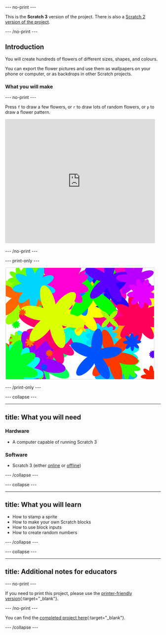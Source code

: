 --- no-print ---

This is the **Scratch 3** version of the project. There is also a [Scratch 2 version of the project](https://projects.raspberrypi.org/en/projects/flower-generator-scratch2).

--- /no-print ---

## Introduction

You will create hundreds of flowers of different sizes, shapes, and colours. 

You can export the flower pictures and use them as wallpapers on your phone or computer, or as backdrops in other Scratch projects. 

### What you will make

--- no-print ---

Press `f` to draw a few flowers, or `r` to draw lots of random flowers, or `p` to draw a flower pattern.

<div class="scratch-preview">
  <iframe allowtransparency="true" width="485" height="402" src="https://scratch.mit.edu/projects/embed/253355932/?autostart=false" frameborder="0" scrolling="no"></iframe>
</div>

--- /no-print ---

--- print-only ---

![random flowers](images/flower-random.png)

--- /print-only ---

--- collapse ---

---
title: What you will need
---

### Hardware

+ A computer capable of running Scratch 3

### Software

+ Scratch 3 (either [online](https://rpf.io/scratch-on) or [offline](https://rpf.io/scratch-off))

--- /collapse ---

--- collapse ---

---
title: What you will learn
---

+ How to stamp a sprite 
+ How to make your own Scratch blocks
+ How to use block inputs 
+ How to create random numbers 

--- /collapse ---

--- collapse ---

---
title: Additional notes for educators
---

--- no-print ---

If you need to print this project, please use the [printer-friendly version](https://projects.raspberrypi.org/en/projects/flower-generator/print){:target="_blank"}.

--- /no-print ---

You can find the [completed project here](http://rpf.io/p/en/flower-generator-get){:target="_blank"}.

--- /collapse ---

